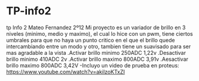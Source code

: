 # TP-info2
tp Info 2 Mateo Fernandez 2º12
Mi proyecto es un variador de brillo en 3 niveles (minimo, medio y maximo), el cual lo hice con un pwm, tiene ciertos umbrales para que no haya un punto critico en el que el brillo quede intercambiando entre un modo y otro, tambien tiene un suavisado para ser mas agradable a la vista
.Activar brillo minimo  250ADC 1,22v 
.Desactivar brillo minimo 410ADC 2v
.Activar brillo maximo 800ADC 3,91v
.Aesactivar brillo maximo 800ADC 3,42V
-Incluyo un video de prueba en proteus: https://www.youtube.com/watch?v=akilzoKTxZI
